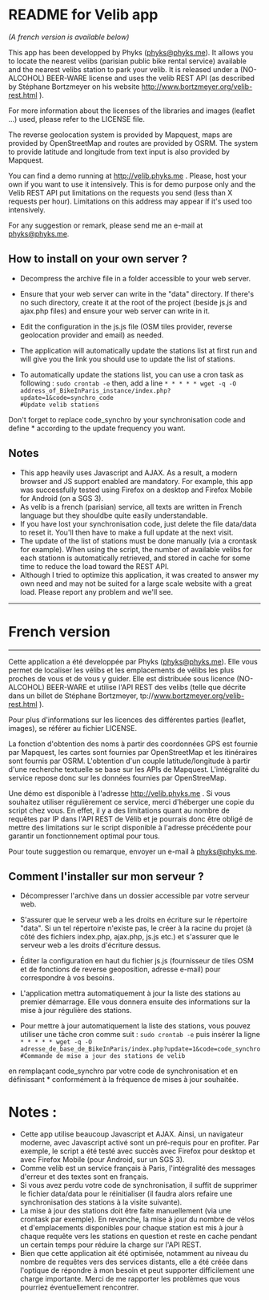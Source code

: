 README for Velib app
====================
_(A french version is available below)_

This app has been developped by Phyks (phyks@phyks.me). It allows you to locate the nearest velibs (parisian public bike rental service) available and the nearest velibs station to park your velib. It is released under a (NO-ALCOHOL) BEER-WARE license and uses the velib REST API (as described by Stéphane Bortzmeyer on his website http://www.bortzmeyer.org/velib-rest.html ).

For more information about the licenses of the libraries and images (leaflet ...) used, please refer to the LICENSE file.

The reverse geolocation system is provided by Mapquest, maps are provided by OpenStreetMap and routes are provided by OSRM. The system to provide latitude and longitude from text input is also provided by Mapquest.

You can find a demo running at http://velib.phyks.me . Please, host your own if you want to use it intensively. This is for demo purpose only and the Velib REST API put limitations on the requests you send (less than X requests per hour). Limitations on this address may appear if it's used too intensively.

For any suggestion or remark, please send me an e-mail at phyks@phyks.me.

## How to install on your own server ?

* Decompress the archive file in a folder accessible to your web server.
* Ensure that your web server can write in the "data" directory. If there's no such directory, create it at the root of the project (beside js.js and ajax.php files) and ensure your web server can write in it.
* Edit the configuration in the js.js file (OSM tiles provider, reverse geolocation provider and email) as needed.
* The application will automatically update the stations list at first run and will give you the link you should use to update the list of stations.

* To automatically update the stations list, you can use a cron task as following :
<code>sudo crontab -e</code>
then, add a line
<code>* * * * * wget -q -O address_of_BikeInParis_instance/index.php?update=1&code=synchro_code #Update velib stations</code>

Don't forget to replace code_synchro by your synchronisation code and define * according to the update frequency you want.

## Notes

* This app heavily uses Javascript and AJAX. As a result, a modern browser and JS support enabled are mandatory. For example, this app was successfully tested using Firefox on a desktop and Firefox Mobile for Android (on a SGS 3).
* As velib is a french (parisian) service, all texts are written in French language but they shouldbe quite easily understandable.
* If you have lost your synchronisation code, just delete the file data/data to reset it. You'll then have to make a full update at the next visit.
* The update of the list of stations must be done manually (via a crontask for example). When using the script, the number of available velibs for each stationn is automatically retrieved, and stored in cache for some time to reduce the load toward the REST API.
* Although I tried to optimize this application, it was created to answer my own need and may not be suited for a large scale website with a great load. Please report any problem and we'll see.

------
# French version
------

Cette application a été developpée par Phyks (phyks@phyks.me). Elle vous permet de localiser les vélibs et les emplacements de vélibs les plus proches de vous et de vous y guider. Elle est distribuée sous licence (NO-ALCOHOL) BEER-WARE et utilise l'API REST des velibs (telle que décrite dans un billet de Stéphane Bortzmeyer, tp://www.bortzmeyer.org/velib-rest.html ).

Pour plus d'informations sur les licences des différentes parties (leaflet, images), se référer au fichier LICENSE.

La fonction d'obtention des noms à partir des coordonnées GPS est fournie par Mapquest, les cartes sont fournies par OpenStreetMap et les itinéraires sont fournis par OSRM. L'obtention d'un couple latitude/longitude à partir d'une recherche textuelle se base sur les APIs de Mapquest. L'intégralité du service repose donc sur les données fournies par OpenStreeMap.

Une démo est disponible à l'adresse http://velib.phyks.me . Si vous souhaitez utiliser régulièrement ce service, merci d'héberger une copie du script chez vous. En effet, il y a des limitations quant au nombre de requêtes par IP dans l'API REST de Vélib et je pourrais donc être obligé de mettre des limitations sur le script disponible à l'adresse précédente pour garantir un fonctionnement optimal pour tous.

Pour toute suggestion ou remarque, envoyer un e-mail à phyks@phyks.me.

## Comment l'installer sur mon serveur ?

* Décompresser l'archive dans un dossier accessible par votre serveur web.
* S'assurer que le serveur web a les droits en écriture sur le répertoire "data". Si un tel répertoire n'existe pas, le créer à la racine du projet (à côté des fichiers index.php, ajax.php, js.js etc.) et s'assurer que le serveur web a les droits d'écriture dessus.
* Éditer la configuration en haut du fichier js.js (fournisseur de tiles OSM et de fonctions de reverse geoposition, adresse e-mail) pour correspondre à vos besoins.
* L'application mettra automatiquement à jour la liste des stations au premier démarrage. Elle vous donnera ensuite des informations sur la mise à jour régulière des stations.

* Pour mettre à jour automatiquement la liste des stations, vous pouvez utiliser une tâche cron comme suit :
<code>sudo crontab -e</code>
puis insérer la ligne
<code>* * * * * wget -q -O adresse_de_base_de_BikeInParis/index.php?update=1&code=code_synchro #Commande de mise a jour des stations de velib</code>

en remplaçant code_synchro par votre code de synchronisation et en définissant * conformément à la fréquence de mises à jour souhaitée.

Notes :
=======
* Cette app utilise beaucoup Javascript et AJAX. Ainsi, un navigateur moderne, avec Javascript activé sont un pré-requis pour en profiter. Par exemple, le script a été testé avec succès avec Firefox pour desktop et avec Firefox Mobile (pour Android, sur un SGS 3).
* Comme velib est un service français à Paris, l'intégralité des messages d'erreur et des textes sont en français.
* Si vous avez perdu votre code de synchronisation, il suffit de supprimer le fichier data/data pour le réinitialiser (il faudra alors refaire une synchronisation des stations à la visite suivante).
* La mise à jour des stations doit être faite manuellement (via une crontask par exemple). En revanche, la mise à jour du nombre de vélos et d'emplacements disponibles pour chaque station est mis à jour à chaque requête vers les stations en question et reste en cache pendant un certain temps pour réduire la charge sur l'API REST.
* Bien que cette application ait été optimisée, notamment au niveau du nombre de requêtes vers des services distants, elle a été créée dans l'optique de répondre à mon besoin et peut supporter difficilement une charge importante. Merci de me rapporter les problèmes que vous pourriez éventuellement rencontrer.
